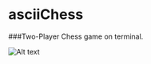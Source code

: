 # asciiChess
###Two-Player Chess game on terminal.



![Alt text](https://imgur.com/bAHyyfx.png "Game Demo")
